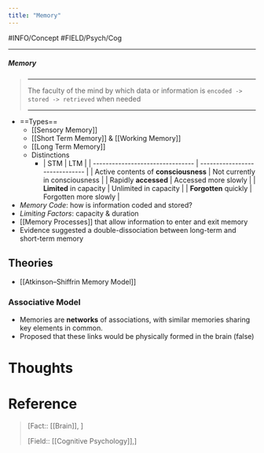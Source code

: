 ```yaml
---
title: "Memory"
---
```



#INFO/Concept #FIELD/Psych/Cog 

---


##### Memory
> ------------------------------------------------------------
> The faculty of the mind by which data or information is `encoded -> stored -> retrieved` when needed
>
> ------------------------------------------------------------

- ==Types==
    - [[Sensory Memory]]
    - [[Short Term Memory]] & [[Working Memory]]
    - [[Long Term Memory]]
    - Distinctions
        - | STM                              | LTM                            |
        | -------------------------------- | ------------------------------ |
        | Active contents of **consciousness** | Not currently in consciousness |
        | Rapidly **accessed**                 | Accessed more slowly           |
        | **Limited** in capacity              | Unlimited in capacity          |
        | **Forgotten** quickly                | Forgotten more slowly          |
- *Memory Code*: how is information coded and stored?
- *Limiting Factors*: capacity & duration
- [[Memory Processes]] that allow information to enter and exit memory
- Evidence suggested a double-dissociation between long-term and short-term memory

## Theories

- [[Atkinson–Shiffrin Memory Model]]

### Associative Model 

- Memories are **networks** of associations, with similar memories sharing key elements in common.
- Proposed that these links would be physically formed in the brain (false)


# Thoughts

# Reference


> [Fact:: [[Brain]], ]
> 
> [Field:: [[Cognitive Psychology]],]
